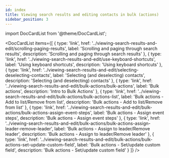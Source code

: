 ```yaml
---
id: index
title: Viewing search results and editing contacts in bulk (actions)
sidebar_position: 3
---
```


import DocCardList from '@theme/DocCardList';

<DocCardList items={[
  {
    type: 'link',
    href: '../viewing-search-results-and-edit/scrolling-paging-results',
    label: 'Scrolling and paging through search results',
    description: 'Scrolling and paging through search results'
  },
  {
    type: 'link',
    href: '../viewing-search-results-and-edit/use-keyboard-shortcuts',
    label: 'Using keyboard shortcuts',
    description: 'Using keyboard shortcuts'
  },
  {
    type: 'link',
    href: '../viewing-search-results-and-edit/selecting-deselecting-contacts',
    label: 'Selecting (and deselecting) contacts',
    description: 'Selecting (and deselecting) contacts'
  },
  {
    type: 'link',
    href: '../viewing-search-results-and-edit/bulk-actions/bulk-actions',
    label: 'Bulk actions',
    description: 'Intro to Bulk Actions'
  },
  {
    type: 'link',
    href: '../viewing-search-results-and-edit/bulk-actions/bulk-actions-list',
    label: 'Bulk actions - Add to list/Remove from list',
    description: 'Bulk actions - Add to list/Remove from list'
  },
  {
    type: 'link',
    href: '../viewing-search-results-and-edit/bulk-actions/bulk-actions-assign-event-steps',
    label: 'Bulk actions - Assign event steps',
    description: 'Bulk actions - Assign event steps'
  },
  {
    type: 'link',
    href: '../viewing-search-results-and-edit/bulk-actions/bulk-actions-assign-leader-remove-leader',
    label: 'Bulk actions - Assign to leader/Remove leader',
    description: 'Bulk actions - Assign to leader/Remove leader'
  },
  {
    type: 'link',
    href: '../viewing-search-results-and-edit/bulk-actions/bulk-actions-set-update-custom-field',
    label: 'Bulk actions - Set/update custom field',
    description: 'Bulk actions - Set/update custom field'
  }
]} />

